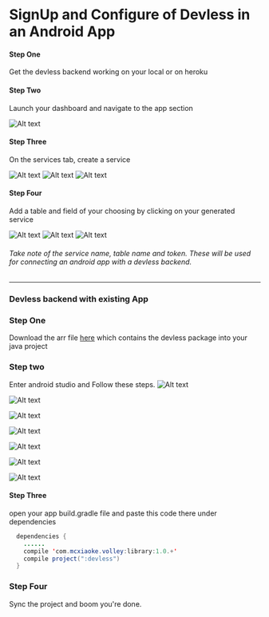 # SignUp and Configure of Devless in an Android App

#### Step One
Get the devless backend working on your local or on heroku

#### Step Two
Launch your dashboard and navigate to the app section

![Alt text](/images/devless/step1.png)


#### Step Three
On the services tab, create a service



![Alt text](/images/devless/step2.png)
![Alt text](/images/devless/step3.png)
![Alt text](/images/devless/step4.png)



#### Step Four
Add a table and field of your choosing by clicking on your generated service

![Alt text](/images/devless/step5.png)
![Alt text](/images/devless/step7.png)
![Alt text](/images/devless/step10.png)


###### Take note of the service name, table name and token. These will be used for connecting an android app with a devless backend.

--------------------------

### Devless backend with existing App

### Step One
Download the arr file [here](https://raw.github.com/charlesagyemang/Devless_Android_SDK) which contains the devless package into your java project

### Step two
Enter android studio and Follow these steps.
![Alt text](/images/androider/step2.png)

![Alt text](/images/androider/step3.png)


![Alt text](/images/androider/step5.png)

![Alt text](/images/androider/step6.png)

![Alt text](/images/androider/step7.png)

![Alt text](/images/androider/step8.png)

![Alt text](/images/androider/step9.png)


#### Step Three
open your app build.gradle file and paste this code there under dependencies
```Java
  dependencies {
    ......
    compile 'com.mcxiaoke.volley:library:1.0.+'
    compile project(":devless")
  }
```

### Step Four
Sync the project and boom you're done. 
